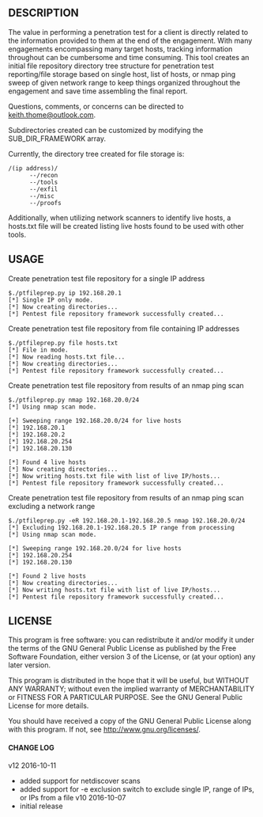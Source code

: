 

## DESCRIPTION

The value in performing a penetration test for a client is directly related to the information provided
to them at the end of the engagement. With many engagements encompassing many target hosts, tracking
information throughout can be cumbersome and time consuming. This tool creates an initial file repository
directory tree structure for penetration test reporting/file storage based on single host, list of hosts,
or nmap ping sweep of given network range to keep things organized throughout the engagement and save
time assembling the final report.

Questions, comments, or concerns can be directed to keith.thome@outlook.com.

Subdirectories created can be customized by modifying the SUB_DIR_FRAMEWORK array.

Currently, the directory tree created for file storage is:
```
/(ip address)/
      --/recon
      --/tools
      --/exfil
      --/misc
      --/proofs
```
Additionally, when utilizing network scanners to identify live hosts, a hosts.txt file will be created
listing live hosts found to be used with other tools.

## USAGE

Create penetration test file repository for a single IP address
```
$./ptfileprep.py ip 192.168.20.1
[*] Single IP only mode.
[*] Now creating directories...
[*] Pentest file repository framework successfully created... 
```
Create penetration test file repository from file containing IP addresses
```
$./ptfileprep.py file hosts.txt
[*] File in mode.
[*] Now reading hosts.txt file...
[*] Now creating directories...
[*] Pentest file repository framework successfully created...
```
Create penetration test file repository from results of an nmap ping scan
```
$./ptfileprep.py nmap 192.168.20.0/24
[*] Using nmap scan mode.

[+] Sweeping range 192.168.20.0/24 for live hosts
[*] 192.168.20.1
[*] 192.168.20.2
[*] 192.168.20.254
[*] 192.168.20.130

[*] Found 4 live hosts
[*] Now creating directories...
[*] Now writing hosts.txt file with list of live IP/hosts...
[*] Pentest file repository framework successfully created...
```
Create penetration test file repository from results of an nmap ping scan
excluding a network range
```
$./ptfileprep.py -eR 192.168.20.1-192.168.20.5 nmap 192.168.20.0/24
[*] Excluding 192.168.20.1-192.168.20.5 IP range from processing
[*] Using nmap scan mode.

[*] Sweeping range 192.168.20.0/24 for live hosts
[*] 192.168.20.254
[*] 192.168.20.130

[*] Found 2 live hosts
[*] Now creating directories...
[*] Now writing hosts.txt file with list of live IP/hosts...
[*] Pentest file repository framework successfully created...
```
## LICENSE

This program is free software: you can redistribute it and/or modify
it under the terms of the GNU General Public License as published by
the Free Software Foundation, either version 3 of the License, or
(at your option) any later version.

This program is distributed in the hope that it will be useful,
but WITHOUT ANY WARRANTY; without even the implied warranty of
MERCHANTABILITY or FITNESS FOR A PARTICULAR PURPOSE.  See the
GNU General Public License for more details.

You should have received a copy of the GNU General Public License
along with this program.  If not, see <http://www.gnu.org/licenses/>.

#### CHANGE LOG
v12 2016-10-11
- added support for netdiscover scans
- added support for -e exclusion switch to exclude single IP, range of IPs, or IPs from a file
v10 2016-10-07
- initial release
